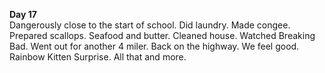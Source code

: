 **Day 17**  
Dangerously close to the start of school. Did laundry. Made congee. Prepared scallops. Seafood and butter. Cleaned house. Watched Breaking Bad. Went out for another 4 miler. Back on the highway. We feel good. Rainbow Kitten Surprise. All that and more.

